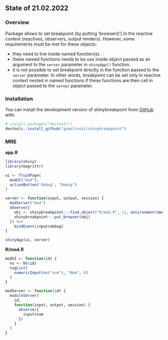 
<!-- README.md is generated from README.Rmd. Please edit that file -->

## State of 21.02.2022

<!-- badges: start -->
<!-- badges: end -->

### Overview

Package allows to set breakpoint (by putting ‘browser()’) in the
reactive context (reactives, observers, output renders). However, some
requirements must be met for these objects:

-   they need to live inside named function(s).
-   these named functions needs to be use inside object passed as an
    argument to the `server` parameter in `shinyApp()` function.
-   it is not possible to set breakpoint directly in the function passed
    to the `server` parameter. In other words, breakpoint can be set
    only in reactive context nested in named functions if these
    functions are then call in object passed to the `server` parameter.

### Installation

You can install the development version of shinybreakpoint from
[GitHub](https://github.com/) with:

``` r
# install.packages("devtools")
devtools::install_github("gsmolinski/shinybreakpoint")
```

### MRE

**app.R**

``` r
library(shiny)
library(magrittr)

ui <- fluidPage(
  modUI("mod"),
  actionButton("debug", "Debug")  
)

server <- function(input, output, session) {
  modServer("mod")
  observe({
    obj <- shinybreakpoint:::find_object("R/mod.R", 13, environment(modServer))
    shinybreakpoint:::put_browser(obj)
  }) %>% 
    bindEvent(input$debug)
}

shinyApp(ui, server)
```

**R/mod.R**

``` r
modUI <- function(id) {
  ns <- NS(id)
  tagList(
    numericInput(ns("num"), "Num", 0)
  )
}

modServer <- function(id) {
  moduleServer(
    id,
    function(input, output, session) {
      observe({
        input$num
      })
    }
  )
}
```
